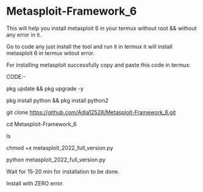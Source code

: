# Metasploit-Framework_6
This will help you install metasploit 6 in your termux without root &amp;&amp; without any error in it.

Go to code any just install the tool and run it in termux it will install metasploit 6 in termux witout error.


For installing metasploit successfully copy and paste this code in termux: 

CODE:-

pkg update && pkg upgrade -y

pkg install python && pkg install python2

git clone https://github.com/Adia12528/Metasploit-Framework_6.git

cd Metasploit-Framework_6

ls

chmod +x metasploit_2022_full_version.py

python metasploit_2022_full_version.py

Wait for 15-20 min for installation to be done.

Install with ZERO error.
